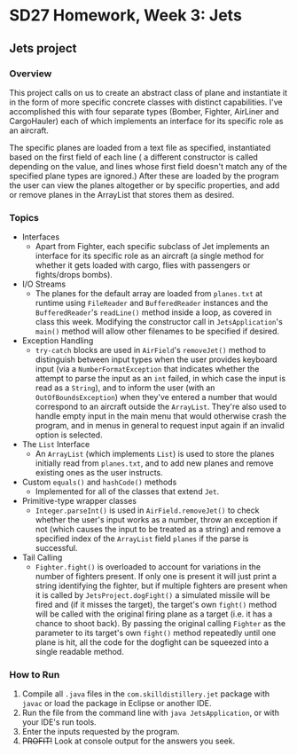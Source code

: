 # SD27 Homework, Week 3: Jets

## Jets project

### Overview

This project calls on us to create an abstract class of plane and instantiate it in the form of more specific concrete classes with distinct capabilities. I've accomplished this with four separate types (Bomber, Fighter, AirLiner and CargoHauler) each of which implements an interface for its specific role as an aircraft.

The specific planes are loaded from a text file as specified, instantiated based on the first field of each line ( a different constructor is called depending on the value, and lines whose first field doesn't match any of the specified plane types are ignored.) After these are loaded by the program the user can view the planes altogether or by specific properties, and add or remove planes in the ArrayList that stores them as desired.

### Topics
* Interfaces
  - Apart from Fighter, each specific subclass of Jet implements an interface for its specific role as an aircraft (a single method for whether it gets loaded with cargo, flies with passengers or fights/drops bombs).
* I/O Streams
  - The planes for the default array are loaded from `planes.txt` at runtime using `FileReader` and `BufferedReader` instances and the `BufferedReader`'s `readLine()` method inside a loop, as covered in class this week. Modifying the constructor call in `JetsApplication`'s `main()` method will allow other filenames to be specified if desired.
* Exception Handling
  - `try-catch` blocks are used in `AirField`'s `removeJet()` method to distinguish between input types when the user provides keyboard input (via a `NumberFormatException` that indicates whether the attempt to parse the input as an `int` failed, in which case the input is read as a `String`), and to inform the user (with an `OutOfBoundsException`) when they've entered a number that would correspond to an aircraft outside the `ArrayList`. They're also used to handle empty input in the main menu that would otherwise crash the program, and in menus in general to request input again if an invalid option is selected.
* The `List` Interface
  - An `ArrayList` (which implements `List`) is used to store the planes initially read from `planes.txt`, and to add new planes and remove existing ones as the user instructs.
* Custom `equals()` and `hashCode()` methods
  - Implemented for all of the classes that extend `Jet`.
* Primitive-type wrapper classes
  - `Integer.parseInt()` is used in `AirField.removeJet()` to check whether the user's input works as a number, throw an exception if not (which causes the input to be treated as a string) and remove a specified index of the `ArrayList` field `planes` if the parse is successful.
* Tail Calling
  - `Fighter.fight()` is overloaded to account for variations in the number of fighters present. If only one is present it will just print a string identifying the fighter, but if multiple fighters are present when it is called by `JetsProject.dogFight()` a simulated missile will be fired and (if it misses the target), the target's own `fight()` method will be called with the original firing plane as a target (i.e. it has a chance to shoot back). By passing the original calling `Fighter` as the parameter to its target's own `fight()` method repeatedly until one plane is hit, all the code for the dogfight can be squeezed into a single readable method.

### How to Run

1. Compile all `.java` files in the `com.skilldistillery.jet` package with `javac` or load the package in Eclipse or another IDE.
2. Run the file from the command line with `java JetsApplication`, or with your IDE's run tools.
3. Enter the inputs requested by the program.
4. ~~PROFIT!~~ Look at console output for the answers you seek.
